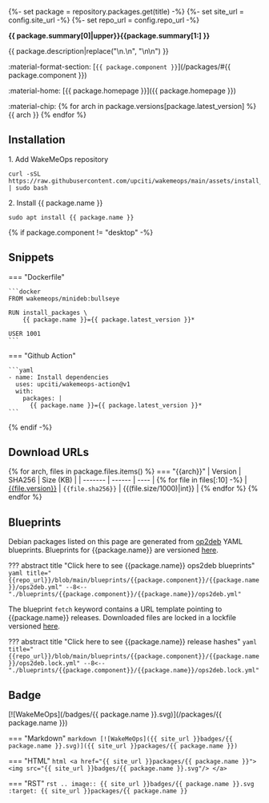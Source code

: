 {%- set package = repository.packages.get(title) -%}
{%- set site_url = config.site_url -%}
{%- set repo_url = config.repo_url -%}

__{{ package.summary[0]|upper}}{{package.summary[1:] }}__

{{ package.description|replace("\n.\n", "\n\n") }}

:material-format-section: [`{{ package.component }}`](/packages/#{{ package.component }})

:material-home: [{{ package.homepage }}]({{ package.homepage }})

:material-chip: {% for arch in package.versions[package.latest_version] %}<span class="badge arch">{{ arch }}</span> {% endfor %}

## Installation

1\. Add WakeMeOps repository

```shell
curl -sSL https://raw.githubusercontent.com/upciti/wakemeops/main/assets/install_repository | sudo bash
```

2\. Install {{ package.name }}

```shell
sudo apt install {{ package.name }}
```

{% if package.component != "desktop" -%}
## Snippets

=== "Dockerfile"

    ```docker
    FROM wakemeops/minideb:bullseye

    RUN install_packages \
        {{ package.name }}={{ package.latest_version }}*

    USER 1001
    ```

=== "Github Action"

    ```yaml
    - name: Install dependencies
      uses: upciti/wakemeops-action@v1
      with:
        packages: |
          {{ package.name }}={{ package.latest_version }}*
    ```
{% endif -%}

## Download URLs

{% for arch, files in package.files.items() %}
=== "{{arch}}"
    | Version | SHA256 | Size (KB) |
    | ------- | ------ | ---- |
    {% for file in files[:10] -%}
    | [{{file.version}}]({{file.url}}) | `{{file.sha256}}` | {{(file.size/1000)|int}} |
    {% endfor %}
{% endfor %}

## Blueprints

Debian packages listed on this page are generated from [op2deb](https://github.com/upciti/ops2deb) YAML blueprints. Blueprints for {{package.name}} are versioned [here]({{repo_url}}/blob/main/blueprints/{{package.component}}/{{package.name}}/ops2deb.yml).

??? abstract title "Click here to see {{package.name}} ops2deb blueprints"
    ```yaml title="{{repo_url}}/blob/main/blueprints/{{package.component}}/{{package.name}}/ops2deb.yml"
    --8<-- "./blueprints/{{package.component}}/{{package.name}}/ops2deb.yml"
    ```

The blueprint `fetch` keyword contains a URL template pointing to {{package.name}} releases. Downloaded files are locked in a lockfile versioned [here]({{repo_url}}/blob/main/blueprints/{{package.component}}/{{package.name}}/ops2deb.lock.yml).

??? abstract title "Click here to see {{package.name}} release hashes"
    ```yaml title="{{repo_url}}/blob/main/blueprints/{{package.component}}/{{package.name}}/ops2deb.lock.yml"
    --8<-- "./blueprints/{{package.component}}/{{package.name}}/ops2deb.lock.yml"
    ```

## Badge

[![WakeMeOps](/badges/{{ package.name }}.svg)](/packages/{{ package.name }})

=== "Markdown"
    ```markdown
    [![WakeMeOps]({{ site_url }}badges/{{ package.name }}.svg)]({{ site_url }}packages/{{ package.name }})
    ```

=== "HTML"
    ```html
    <a href="{{ site_url }}packages/{{ package.name }}">
      <img src="{{ site_url }}badges/{{ package.name }}.svg"/>
    </a>
    ```

=== "RST"
    ```rst
    .. image:: {{ site_url }}badges/{{ package.name }}.svg
    :target: {{ site_url }}packages/{{ package.name }}
    ```
